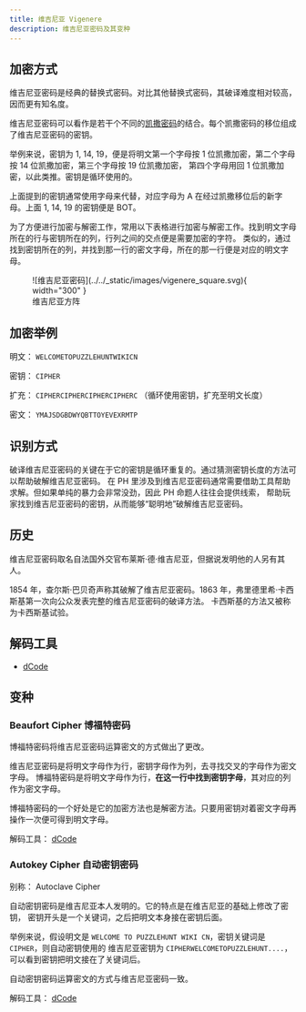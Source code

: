 ```yaml
---
title: 维吉尼亚 Vigenere
description: 维吉尼亚密码及其变种
---
```


## 加密方式

维吉尼亚密码是经典的替换式密码。对比其他替换式密码，其破译难度相对较高，因而更有知名度。

维吉尼亚密码可以看作是若干个不同的[凯撒密码](./caesar.md)的结合。每个凯撒密码的移位组成了维吉尼亚密码的密钥。

举例来说，密钥为 1, 14, 19，便是将明文第一个字母按 1 位凯撒加密，第二个字母按 14 位凯撒加密，第三个字母按 19 位凯撒加密，
第四个字母用回 1 位凯撒加密，以此类推。密钥是循环使用的。

上面提到的密钥通常使用字母来代替，对应字母为 A 在经过凯撒移位后的新字母。上面 1, 14, 19 的密钥便是 BOT。

为了方便进行加密与解密工作，常用以下表格进行加密与解密工作。找到明文字母所在的行与密钥所在的列，行列之间的交点便是需要加密的字符。
类似的，通过找到密钥所在的列，并找到那一行的密文字母，所在的那一行便是对应的明文字母。

<figure markdown>
  ![维吉尼亚密码](../../_static/images/vigenere_square.svg){ width="300" }
  <figcaption markdown>维吉尼亚方阵</figcaption>
</figure>

## 加密举例

明文： `WELCOMETOPUZZLEHUNTWIKICN`

密钥： `CIPHER`

扩充： `CIPHERCIPHERCIPHERCIPHERC` （循环使用密钥，扩充至明文长度）

密文： `YMAJSDGBDWYQBTTOYEVEXRMTP`

## 识别方式

破译维吉尼亚密码的关键在于它的密钥是循环重复的。通过猜测密钥长度的方法可以帮助破解维吉尼亚密码。
在 PH 里涉及到维吉尼亚密码通常需要借助工具帮助求解。但如果单纯的暴力会非常没劲，因此 PH 命题人往往会提供线索，
帮助玩家找到维吉尼亚密码的密钥，从而能够“聪明地”破解维吉尼亚密码。

## 历史

维吉尼亚密码取名自法国外交官布莱斯·德·维吉尼亚，但据说发明他的人另有其人。

1854 年，查尔斯·巴贝奇声称其破解了维吉尼亚密码。1863 年，弗里德里希·卡西斯基第一次向公众发表完整的维吉尼亚密码的破译方法。
卡西斯基的方法又被称为卡西斯基试验。

## 解码工具

- [dCode](https://www.dcode.fr/vigenere-cipher)

## 变种

### Beaufort Cipher 博福特密码

博福特密码将维吉尼亚密码运算密文的方式做出了更改。

维吉尼亚密码是将明文字母作为行，密钥字母作为列，去寻找交叉的字母作为密文字母。
博福特密码是将明文字母作为行，**在这一行中找到密钥字母**，其对应的列作为密文字母。

博福特密码的一个好处是它的加密方法也是解密方法。只要用密钥对着密文字母再操作一次便可得到明文字母。

解码工具： [dCode](https://www.dcode.fr/beaufort-cipher)

### Autokey Cipher 自动密钥密码

别称： Autoclave Cipher

自动密钥密码是维吉尼亚本人发明的。它的特点是在维吉尼亚的基础上修改了密钥，
密钥开头是一个关键词，之后把明文本身接在密钥后面。

举例来说，假设明文是 `WELCOME TO PUZZLEHUNT WIKI CN`，密钥关键词是 `CIPHER`，则自动密钥使用的
维吉尼亚密钥为 `CIPHERWELCOMETOPUZZLEHUNT....`，可以看到密钥把明文接在了关键词后。

自动密钥密码运算密文的方式与维吉尼亚密码一致。

解码工具： [dCode](https://www.dcode.fr/autoclave-cipher)
